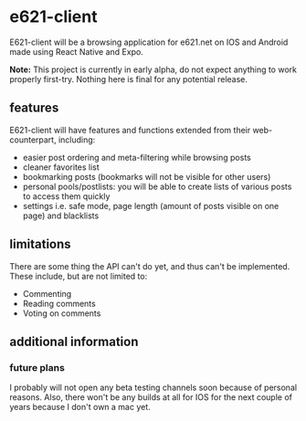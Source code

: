 # e621-client
E621-client will be a browsing application for e621.net on IOS and Android made using React Native and Expo.

**Note:** This project is currently in early alpha, do not expect anything to work properly first-try. Nothing here is final for any potential release.

## features
E621-client will have features and functions extended from their web-counterpart, including:
- easier post ordering and meta-filtering while browsing posts
- cleaner favorites list
- bookmarking posts (bookmarks will not be visible for other users)
- personal pools/postlists: you will be able to create lists of various posts to access them quickly
- settings i.e. safe mode, page length (amount of posts visible on one page) and blacklists

## limitations
There are some thing the API can't do yet, and thus can't be implemented. These include, but are not limited to:
- Commenting
- Reading comments 
- Voting on comments

## additional information
### future plans
I probably will not open any beta testing channels soon because of personal reasons. Also, there won't be any builds at all for IOS for the next couple of years because I don't own a mac yet.
